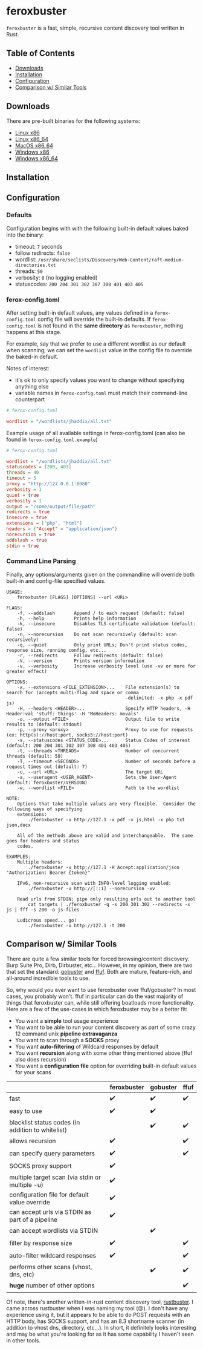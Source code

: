 # feroxbuster

`feroxbuster` is a fast, simple, recursive content discovery tool written in Rust.

Table of Contents
-----------------
- [Downloads](#downloads)
- [Installation](#installation)
- [Configuration](#configuration)
- [Comparison w/ Similar Tools](#comparison-w-similar-tools)

## Downloads
There are pre-built binaries for the following systems:

- [Linux x86](https://github.com/epi052/feroxbuster/releases/latest/download/x86-linux-feroxbuster.zip)
- [Linux x86_64](https://github.com/epi052/feroxbuster/releases/latest/download/x86_64-linux-feroxbuster.zip)
- [MacOS x86_64](https://github.com/epi052/feroxbuster/releases/latest/download/x86_64-macos-feroxbuster.zip)
- [Windows x86](https://github.com/epi052/feroxbuster/releases/latest/download/x86-windows-feroxbuster.exe.zip)
- [Windows x86_64](https://github.com/epi052/feroxbuster/releases/latest/download/x86_64-windows-feroxbuster.exe.zip)

## Installation
## Configuration
### Defaults
Configuration begins with with the following built-in default values baked into the binary:

- timeout: `7` seconds
- follow redirects: `false`
- wordlist: `/usr/share/seclists/Discovery/Web-Content/raft-medium-directories.txt`
- threads: `50`
- verbosity: `0` (no logging enabled)
- statuscodes: `200 204 301 302 307 308 401 403 405`

### ferox-config.toml
After setting built-in default values, any values defined in a `ferox-config.toml` config file will override the
built-in defaults.  If `ferox-config.toml` is not found in the **same directory** as `feroxbuster`, nothing happens at this stage. 

For example, say that we prefer to use a different wordlist as our default when scanning; we can
set the `wordlist` value in the config file to override the baked-in default.

Notes of interest:
- it's ok to only specify values you want to change without specifying anything else
- variable names in `ferox-config.toml` must match their command-line counterpart

```toml
# ferox-config.toml

wordlist = "/wordlists/jhaddix/all.txt"
```

Example usage of all available settings in ferox-config.toml (can also be found in `ferox-config.toml.example`)
```toml
# ferox-config.toml

wordlist = "/wordlists/jhaddix/all.txt"
statuscodes = [200, 403]
threads = 40
timeout = 5
proxy = "http://127.0.0.1:8080"
verbosity = 1
quiet = true
verbosity = 1
output = "/some/output/file/path"
redirects = true
insecure = true
extensions = ["php", "html"]
headers = {"Accept" = "application/json"}
norecursion = true
addslash = true
stdin = true
```

### Command Line Parsing
Finally, any options/arguments given on the commandline will override both built-in and
config-file specified values.

```
USAGE:
    feroxbuster [FLAGS] [OPTIONS] --url <URL>

FLAGS:
    -f, --addslash       Append / to each request (default: false)
    -h, --help           Prints help information
    -k, --insecure       Disables TLS certificate validation (default: false)
    -n, --norecursion    Do not scan recursively (default: scan recursively)
    -q, --quiet          Only print URLs; Don't print status codes, response size, running config, etc...
    -r, --redirects      Follow redirects (default: false)
    -V, --version        Prints version information
    -v, --verbosity      Increase verbosity level (use -vv or more for greater effect)

OPTIONS:
    -x, --extensions <FILE_EXTENSION>...    File extension(s) to search for (accepts multi-flag and space or comma
                                            -delimited: -x php -x pdf js)
    -H, --headers <HEADER>...               Specify HTTP headers, -H Header:val 'stuff: things' -H 'MoHeaders: movals'
    -o, --output <FILE>                     Output file to write results to (default: stdout)
    -p, --proxy <proxy>                     Proxy to use for requests (ex: http(s)://host:port, socks5://host:port)
    -s, --statuscodes <STATUS_CODE>...      Status Codes of interest (default: 200 204 301 302 307 308 401 403 405)
    -t, --threads <THREADS>                 Number of concurrent threads (default: 50)
    -T, --timeout <SECONDS>                 Number of seconds before a request times out (default: 7)
    -u, --url <URL>                         The target URL
    -a, --useragent <USER_AGENT>            Sets the User-Agent (default: feroxbuster/VERSION)
    -w, --wordlist <FILE>                   Path to the wordlist

NOTE:
    Options that take multiple values are very flexible.  Consider the following ways of specifying
    extensions:
        ./feroxbuster -u http://127.1 -x pdf -x js,html -x php txt json,docx

    All of the methods above are valid and interchangeable.  The same goes for headers and status
    codes.

EXAMPLES:
    Multiple headers:
        ./feroxbuster -u http://127.1 -H Accept:application/json "Authorization: Bearer {token}"

    IPv6, non-recursive scan with INFO-level logging enabled:
        ./feroxbuster -u http://[::1] --norecursion -vv

    Read urls from STDIN; pipe only resulting urls out to another tool
        cat targets | ./feroxbuster -q -s 200 301 302 --redirects -x js | fff -s 200 -o js-files

    Ludicrous speed... go!
        ./feroxbuster -u http://127.1 -t 200
```

## Comparison w/ Similar Tools

There are quite a few similar tools for forced browsing/content discovery.  Burp Suite Pro, Dirb, Dirbuster, etc... 
However, in my opinion, there are two that set the standard: [gobuster](https://github.com/OJ/gobuster) and 
[ffuf](https://github.com/ffuf/ffuf).  Both are mature, feature-rich, and all-around incredible tools to use.

So, why would you ever want to use feroxbuster over ffuf/gobuster?  In most cases, you probably won't.  ffuf in particular
can do the vast majority of things that feroxbuster can, while still offering boatloads more functionality.  Here are
a few of the use-cases in which feroxbuster may be a better fit:

- You want a **simple** tool usage experience
- You want to be able to run your content discovery as part of some crazy 12 command unix **pipeline extravaganza**
- You want to scan through a **SOCKS** proxy
- You want **auto-filtering** of Wildcard responses by default
- You want **recursion** along with some other thing mentioned above (ffuf also does recursion)
- You want a **configuration file** option for overriding built-in default values for your scans

|                                                     | feroxbuster        | gobuster           | ffuf               |
|-----------------------------------------------------|--------------------|--------------------|--------------------|
| fast                                                | :heavy_check_mark: | :heavy_check_mark: | :heavy_check_mark: |
| easy to use                                         | :heavy_check_mark: | :heavy_check_mark: |                    |
| blacklist status codes (in addition to whitelist)   |                    | :heavy_check_mark: | :heavy_check_mark: |
| allows recursion                                    | :heavy_check_mark: |                    | :heavy_check_mark: |
| can specify query parameters                        | :heavy_check_mark: |                    | :heavy_check_mark: |
| SOCKS proxy support                                 | :heavy_check_mark: |                    |                    |
| multiple target scan (via stdin or multiple -u)     | :heavy_check_mark: |                    |                    |
| configuration file for default value override       | :heavy_check_mark: |                    |                    |
| can accept urls via STDIN as part of a pipeline     | :heavy_check_mark: |                    |                    |
| can accept wordlists via STDIN                      |                    | :heavy_check_mark: |                    |
| filter by response size                             | :heavy_check_mark: |                    | :heavy_check_mark: |
| auto-filter wildcard responses                      | :heavy_check_mark: |                    | :heavy_check_mark: |
| performs other scans (vhost, dns, etc)              |                    | :heavy_check_mark: | :heavy_check_mark: |
| **huge** number of other options                    |                    |                    | :heavy_check_mark: |

Of note, there's another written-in-rust content discovery tool, [rustbuster](https://github.com/phra/rustbuster). I 
came across rustbuster when I was naming my tool (:cry:). I don't have any experience using it, but it appears to 
be able to do POST requests with an HTTP body, has SOCKS support, and has an 8.3 shortname scanner (in addition to vhost
dns, directory, etc...).  In short, it definitely looks interesting and may be what you're looking for as it has some 
capability I haven't seen in other tools.  
